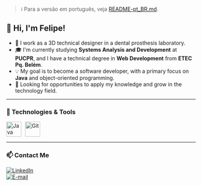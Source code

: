 > :information_source: Para a versão em português, veja [README-pt_BR.md](README-pt_BR.md).

## 👋 Hi, I'm Felipe!

- 🦷 I work as a 3D technical designer in a dental prosthesis laboratory.
- 🎓 I'm currently studying **Systems Analysis and Development** at **PUCPR**, and I have a technical degree in **Web Development** from **ETEC Pq. Belém**.
- 💡 My goal is to become a software developer, with a primary focus on **Java** and object-oriented programming.
- 🚀 Looking for opportunities to apply my knowledge and grow in the technology field.

---

### 🧰 Technologies & Tools

<div style="display: flex; flex-wrap: wrap; gap: 10px; align-items: center;">
  <img src="https://cdn.jsdelivr.net/gh/devicons/devicon@latest/icons/java/java-original.svg" title="Java" width="40" height="40"/>
  <img src="https://cdn.jsdelivr.net/gh/devicons/devicon@latest/icons/git/git-original.svg" title="Git" width="40" height="40"/>
</div>

---

### 📫 Contact Me

[![LinkedIn](https://img.shields.io/badge/LinkedIn-0077B5?style=for-the-badge&logo=linkedin&logoColor=white)](https://www.linkedin.com/in/felipemrj/)  
[![E-mail](https://img.shields.io/badge/E--mail-D14836?style=for-the-badge&logo=gmail&logoColor=white)](mailto:felipe_mrj@hotmail.com)  
